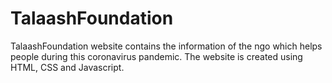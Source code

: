# TalaashFoundation
TalaashFoundation website contains the information of the ngo which helps people during this coronavirus pandemic. The website is created using HTML, CSS and Javascript.
